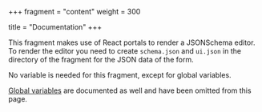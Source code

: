 +++
fragment = "content"
weight = 300

title = "Documentation"
+++

This fragment makes use of React portals to render a JSONSchema editor. To
render the editor you need to create `schema.json` and `ui.json` in the
directory of the fragment for the JSON data of the form.

No variable is needed for this fragment, except for global variables.

[Global variables](/docs/global-variables) are documented as well and have been omitted from this page.
